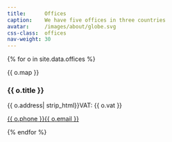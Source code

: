 ```yaml
---
title:      Offices
caption:    We have five offices in three countries
avatar:     /images/about/globe.svg
css-class:  offices
nav-weight: 30
---
```


{% for o in site.data.offices %}
  <div class="office">
    <div>
      <div class="column">
        {{ o.map }}
      </div>
      <div class="column">
        <h3>{{ o.title }}</h3>
        <p class="auto-break"><span>{{ o.address| strip_html}}</span><span>VAT: {{ o.vat }}</span></p>
        <p class="auto-break"><a href="tel:{{ o.phone }}">{{ o.phone }}</a><a href="mailto:{{ o.email }}">{{ o.email }}</a></p>
      </div>
    </div>
  </div>
{% endfor %}
